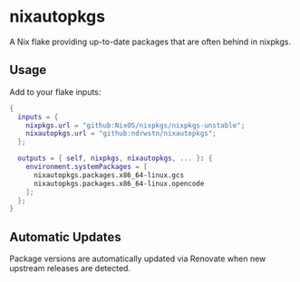 # nixautopkgs

A Nix flake providing up-to-date packages that are often behind in nixpkgs.

## Usage

Add to your flake inputs:

```nix
{
  inputs = {
    nixpkgs.url = "github:NixOS/nixpkgs/nixpkgs-unstable";
    nixautopkgs.url = "github:ndrwstn/nixautopkgs";
  };

  outputs = { self, nixpkgs, nixautopkgs, ... }: {
    environment.systemPackages = [
      nixautopkgs.packages.x86_64-linux.gcs
      nixautopkgs.packages.x86_64-linux.opencode
    ];
  };
}
```

## Automatic Updates

Package versions are automatically updated via Renovate when new upstream releases are detected.
